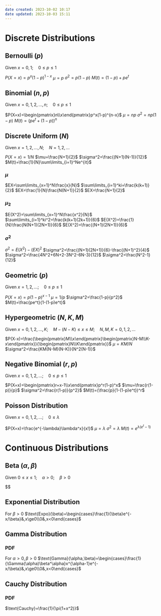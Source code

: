 ```yaml
---
date created: 2023-10-02 10:17
date updated: 2023-10-03 15:11
---
```


# Discrete Distributions

## Bernoulli $(p)$

Given $x=0,1;\quad 0\le p\le 1$

$P(X=x)=p^x(1-p)^{1-x}$
$\mu=p$
$\sigma^2=p(1-p)$
$M(t)=(1-p)+pe^t$

## Binomial $(n,p)$

Given $x=0,1,2,...,n;\quad 0\le p\le 1$

$P(X=x)=\begin{pmatrix}n\\x\end{pmatrix}p^x(1-p)^{n-x}$
$\mu=np$
$\sigma^2=np(1-p)$
$M(t)=(pe^t+(1-p))^n$

## Discrete Uniform $(N)$

Given $x=1,2,...,N;\quad N=1,2,...$

$P(X=x)=1/N$
$\mu=\frac{N+1}{2}$
$\sigma^2=\frac{(N+1)(N-1)}{12}$
$M(t)=\frac{1}{N}\sum\limits_{i=1}^Ne^{it}$

### $\mu$

$EX=\sum\limits_{x=1}^N\frac{x}{N}$
$\sum\limits_{i=1}^ki=\frac{k(k+1)}{2}$
$EX=\frac{1}{N}\frac{N(N+1)}{2}$
$EX=\frac{N+1}{2}$

### $\mu_2$

$E(X^2)=\sum\limits_{x=1}^N\frac{x^2}{N}$
$\sum\limits_{i=1}^ki^2=\frac{k(k+1)(2k+1)}{6}$
$E(X^2)=\frac{1}{N}\frac{N(N+1)(2N+1)}{6}$
$E(X^2)=\frac{(N+1)(2N+1)}{6}$

### $\sigma^2$

$\sigma^2=E(X^2)-(EX)^2$
$\sigma^2=\frac{(N+1)(2N+1)}{6}-\frac{(N+1)^2}{4}$
$\sigma^2=\frac{4N^2+6N+2-3N^2-6N-3}{12}$
$\sigma^2=\frac{N^2-1}{12}$

## Geometric $(p)$

Given $x=1,2,...;\quad 0\le p\le 1$

$P(X=x)=p(1-p)^{x-1}$
$\mu=1/p$
$\sigma^2=\frac{1-p}{p^2}$
$M(t)=\frac{pe^t}{1-(1-p)e^t}$

## Hypergeometric $(N,K,M)$

Given $x=0,1,2,...,K;\quad M-(N-K)\le x\le M;\quad N,M,K=0,1,2,...$

$P(X-x)=\frac{\begin{pmatrix}M\\x\end{pmatrix}\begin{pmatrix}N-M\\K-x\end{pmatrix}}{\begin{pmatrix}N\\K\end{pmatrix}}$
$\mu=KM/N$
$\sigma^2=\frac{KM(N-M)(N-K)}{N^2(N-1)}$

## Negative Binomial $(r,p)$

Given $x=0,1,2,...;\quad0\le p\le1$

$P(X=x)=\begin{pmatrix}r+x-1\\x\end{pmatrix}p^r(1-p)^x$
$\mu=\frac{r(1-p)}{p}$
$\sigma^2=\frac{r(1-p)}{p^2}$
$M(t)=(\frac{p}{1-(1-p)e^t})^r$

## Poisson Distribution

Given $x=0,1,2,...;\quad0\le\lambda$

$P(X=x)=\frac{e^{-\lambda}\lambda^x}{x!}$
$\mu=\lambda$
$\sigma^2=\lambda$
$M(t)=e^{\lambda(e^t-1)}$

# Continuous Distributions

## Beta $(\alpha,\beta)$

Given $0\le x\le 1;\quad \alpha>0;\quad \beta>0$

$$

## Exponential Distribution

For $\beta>0$
$\text{Expo}(\beta)=\begin{cases}\frac{1}{\beta}e^{-x/\beta}&,x\ge0\\0&,x<0\end{cases}$

## Gamma Distribution

### PDF

For $\alpha>0,\beta>0$
$\text{Gamma}(\alpha,\beta)=\begin{cases}\frac{1}{\Gamma(\alpha)\beta^\alpha}x^{\alpha-1}e^{-x/\beta}&,x\ge0\\0&,x<0\end{cases}$

## Cauchy Distribution

### PDF

$\text{Cauchy}=\frac{1}{\pi(1+x^2)}$
